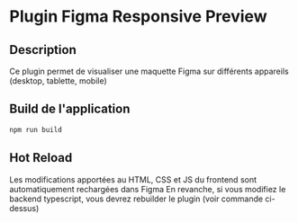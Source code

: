 # Plugin Figma Responsive Preview

## Description

Ce plugin permet de visualiser une maquette Figma sur différents appareils (desktop, tablette, mobile) 

## Build de l'application

```bash
npm run build
```

## Hot Reload

Les modifications apportées au HTML, CSS et JS du frontend sont automatiquement rechargées dans Figma
En revanche, si vous modifiez le backend typescript, vous devrez rebuilder le plugin (voir commande ci-dessus)
